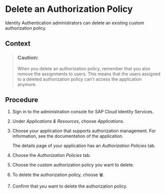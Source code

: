 <!-- loio3b78cc4f0b1545f4b6124a5987af5754 -->

<link rel="stylesheet" type="text/css" href="../css/sap-icons.css"/>

# Delete an Authorization Policy

Identity Authentication administrators can delete an existing custom authorization policy.



<a name="loio3b78cc4f0b1545f4b6124a5987af5754__context_cmq_xpr_5wb"/>

## Context

> ### Caution:  
> When you delete an authorization policy, remember that you also remove the assignments to users. This means that the users assigned to a deleted authorization policy can't access the application anymore.



<a name="loio3b78cc4f0b1545f4b6124a5987af5754__steps_ltq_2vg_twb"/>

## Procedure

1.  Sign in to the administration console for SAP Cloud Identity Services.

2.  Under *Applications & Resources*, choose *Applications*.

3.  Choose your application that supports authorization management. For information, see the documentation of the application.

    The details page of your application has an *Authorization Policies* tab.

4.  Choose the *Authorization Policies* tab.

5.  Choose the custom authorization policy you want to delete.

6.  To delete the authorization policy, choose :wastebasket:.

7.  Confirm that you want to delete the authorization policy.


